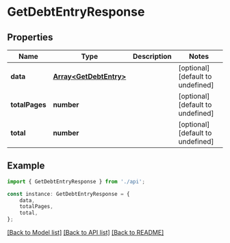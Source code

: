 # GetDebtEntryResponse


## Properties

Name | Type | Description | Notes
------------ | ------------- | ------------- | -------------
**data** | [**Array&lt;GetDebtEntry&gt;**](GetDebtEntry.md) |  | [optional] [default to undefined]
**totalPages** | **number** |  | [optional] [default to undefined]
**total** | **number** |  | [optional] [default to undefined]

## Example

```typescript
import { GetDebtEntryResponse } from './api';

const instance: GetDebtEntryResponse = {
    data,
    totalPages,
    total,
};
```

[[Back to Model list]](../README.md#documentation-for-models) [[Back to API list]](../README.md#documentation-for-api-endpoints) [[Back to README]](../README.md)
